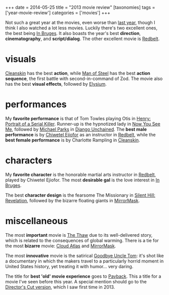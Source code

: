 +++
date = 2014-05-25
title = "2013 movie review"
[taxonomies]
tags = ['year-movie-review']
categories = ['movies']
+++

Not such a great year at the movies, even worse than [last year], though
I think I also watched a lot less movies. Luckily there's two excellent
ones, the best being [In Bruges]. It also boasts the year's best
**direction**, **cinematography**, and **script/dialog**. The other
excellent movie is [Redbelt].

visuals
=======

[Cleanskin] has the best **action**, while [Man of Steel] has the best
**action sequence**, the first battle with second-in-command of Zod. The
movie also has the best **visual effects**, followed by [Elysium].

performances
============

My **favorite performance** is that of Tom Towles playing Otis in
[Henry: Portrait of a Serial Killer]. Runner-up is the hypnotized lady
in [Now You See Me], followed by [Michael Parks] in [Django Unchained].
The **best male performance** is by [Chiwetel Ejiofor] as an instructor
in [Redbelt], while the **best female performance** is by Charlotte
Rampling in [Cleanskin].

characters
==========

My **favorite character** is the honorable martial arts instructor in
[Redbelt], played by Chiwetel Ejiofor. The most **desirable gal** is the
love interest in [In Bruges].

The best **character design** is the fearsome The Missionary in [Silent
Hill: Revelation], followed by the bizarre floating giants in
[MirrorMask].

miscellaneous
=============

The most **important** movie is [The Thaw] due to its well-delivered
story, which is related to the consequences of global warming.
There is a tie for the most **bizarre** movie: [Cloud
Atlas] and [MirrorMask].

The most **innovative** movie is the satirical [Goodbye Uncle Tom][]:
it's shot like a documentary in which the makers travel to a
particularly horrid moment in United States history, yet treating it
with humor... very daring.

The title for **best 'old' movie experience** goes to [Payback]. This
a title for a movie I've seen before this year. A special mention
should go to the [Director's Cut version], which I saw first time in
2013.

  [last year]: http://tshepang.net/2012-movie-review
  [In Bruges]: http://tshepang.net/in-bruges-2008
  [Redbelt]: http://tshepang.net/redbelt-2007
  [Cleanskin]: http://tshepang.net/cleanskin-2012
  [Man of Steel]: http://tshepang.net/man-of-steel-2013
  [Elysium]: http://tshepang.net/elysium-2013
  [Henry: Portrait of a Serial Killer]: http://tshepang.net/henry-portrait-of-a-serial-killer
  [Now You See Me]: http://tshepang.net/now-you-see-me-2013
  [Michael Parks]: http://en.wikipedia.org/wiki/Michael_Parks
  [Django Unchained]: http://tshepang.net/django-unchained-2012
  [Chiwetel Ejiofor]: http://en.wikipedia.org/wiki/Chiwetel_Ejiofor
  [Silent Hill: Revelation]: http://tshepang.net/silent-hill-revelation-2012
  [MirrorMask]: http://tshepang.net/mirrormask-2005
  [The Thaw]: http://tshepang.net/the-thaw-2009
  [Cloud Atlas]: http://tshepang.net/cloud-atlas-2012
  [Goodbye Uncle Tom]: http://tshepang.net/goodbye-uncle-tom-1971
  [Payback]: http://tshepang.net/payback-1999
  [Director's Cut version]: http://tshepang.net/payback-straight-up-2006
